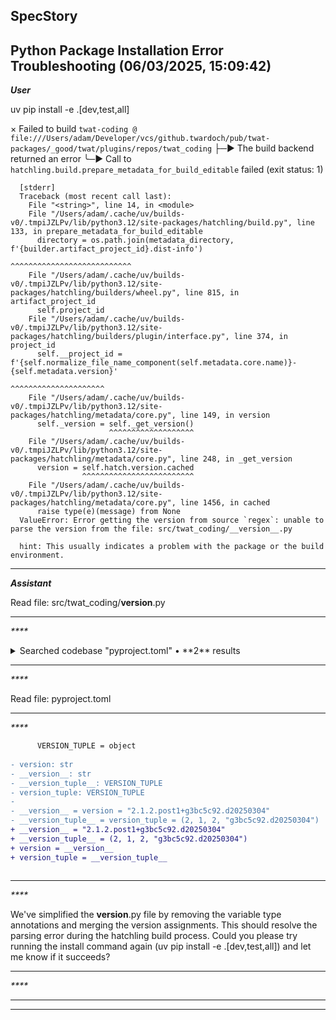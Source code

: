 ## SpecStory

## Python Package Installation Error Troubleshooting (06/03/2025, 15:09:42)

_**User**_

uv pip install -e .[dev,test,all]

  × Failed to build `twat-coding @ file:///Users/adam/Developer/vcs/github.twardoch/pub/twat-packages/_good/twat/plugins/repos/twat_coding`
  ├─▶ The build backend returned an error
  ╰─▶ Call to `hatchling.build.prepare_metadata_for_build_editable` failed (exit status: 1)

      [stderr]
      Traceback (most recent call last):
        File "<string>", line 14, in <module>
        File "/Users/adam/.cache/uv/builds-v0/.tmpiJZLPv/lib/python3.12/site-packages/hatchling/build.py", line 133, in prepare_metadata_for_build_editable
          directory = os.path.join(metadata_directory, f'{builder.artifact_project_id}.dist-info')
                                                          ^^^^^^^^^^^^^^^^^^^^^^^^^^^
        File "/Users/adam/.cache/uv/builds-v0/.tmpiJZLPv/lib/python3.12/site-packages/hatchling/builders/wheel.py", line 815, in artifact_project_id
          self.project_id
        File "/Users/adam/.cache/uv/builds-v0/.tmpiJZLPv/lib/python3.12/site-packages/hatchling/builders/plugin/interface.py", line 374, in project_id
          self.__project_id = f'{self.normalize_file_name_component(self.metadata.core.name)}-{self.metadata.version}'
                                                                                               ^^^^^^^^^^^^^^^^^^^^^
        File "/Users/adam/.cache/uv/builds-v0/.tmpiJZLPv/lib/python3.12/site-packages/hatchling/metadata/core.py", line 149, in version
          self._version = self._get_version()
                          ^^^^^^^^^^^^^^^^^^^
        File "/Users/adam/.cache/uv/builds-v0/.tmpiJZLPv/lib/python3.12/site-packages/hatchling/metadata/core.py", line 248, in _get_version
          version = self.hatch.version.cached
                    ^^^^^^^^^^^^^^^^^^^^^^^^^
        File "/Users/adam/.cache/uv/builds-v0/.tmpiJZLPv/lib/python3.12/site-packages/hatchling/metadata/core.py", line 1456, in cached
          raise type(e)(message) from None
      ValueError: Error getting the version from source `regex`: unable to parse the version from the file: src/twat_coding/__version__.py

      hint: This usually indicates a problem with the package or the build environment.

---

_**Assistant**_

Read file: src/twat_coding/__version__.py

---

_****_

<details>
            <summary>Searched codebase "pyproject.toml" • **2** results</summary>
        
| File |
|------|
| `undefined` |
| `undefined` |

</details>

---

_****_

Read file: pyproject.toml

---

_****_

```diff
      VERSION_TUPLE = object
  
- version: str
- __version__: str
- __version_tuple__: VERSION_TUPLE
- version_tuple: VERSION_TUPLE
- 
- __version__ = version = "2.1.2.post1+g3bc5c92.d20250304"
- __version_tuple__ = version_tuple = (2, 1, 2, "g3bc5c92.d20250304")
+ __version__ = "2.1.2.post1+g3bc5c92.d20250304"
+ __version_tuple__ = (2, 1, 2, "g3bc5c92.d20250304")
+ version = __version__
+ version_tuple = __version_tuple__
  
```

---

_****_

We've simplified the __version__.py file by removing the variable type annotations and merging the version assignments. This should resolve the parsing error during the hatchling build process. Could you please try running the install command again (uv pip install -e .[dev,test,all]) and let me know if it succeeds?

---

_****_



---



---

